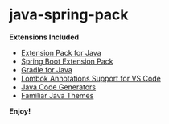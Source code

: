 # java-spring-pack

**Extensions Included**

* [Extension Pack for Java](https://marketplace.visualstudio.com/items?itemName=vscjava.vscode-java-pack)
* [Spring Boot Extension Pack](https://marketplace.visualstudio.com/items?itemName=Pivotal.vscode-boot-dev-pack)
* [Gradle for Java](https://marketplace.visualstudio.com/items?itemName=vscjava.vscode-gradle)
* [Lombok Annotations Support for VS Code](https://marketplace.visualstudio.com/items?itemName=vscjava.vscode-lombok)
* [Java Code Generators](https://marketplace.visualstudio.com/items?itemName=sohibe.java-generate-setters-getters)
* [Familiar Java Themes](https://marketplace.visualstudio.com/items?itemName=zerodind.familiar-java-themes)

**Enjoy!**
